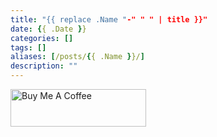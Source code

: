 ```yaml
---
title: "{{ replace .Name "-" " " | title }}"
date: {{ .Date }}
categories: []
tags: []
aliases: [/posts/{{ .Name }}/]
description: ""
---
```


<a href="https://www.buymeacoffee.com/stevedsun" target="_blank"><img src="https://cdn.buymeacoffee.com/buttons/v2/default-yellow.png" alt="Buy Me A Coffee" style="height: 60px !important;width: 217px !important;" ></a>
